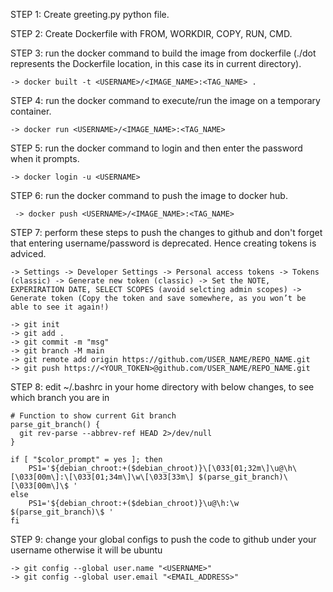 STEP 1: Create greeting.py python file.

STEP 2: Create Dockerfile with FROM, WORKDIR, COPY, RUN, CMD.

STEP 3: run the docker command to build the image from dockerfile (./dot represents the Dockerfile location, in this case its in current directory).

	-> docker built -t <USERNAME>/<IMAGE_NAME>:<TAG_NAME> .

STEP 4: run the docker command to execute/run the image on a temporary container.

	-> docker run <USERNAME>/<IMAGE_NAME>:<TAG_NAME>

STEP 5: run the docker command to login and then enter the password when it prompts.

	-> docker login -u <USERNAME>

STEP 6: run the docker command to push the image to docker hub.

	 -> docker push <USERNAME>/<IMAGE_NAME>:<TAG_NAME>

STEP 7: perform these steps to push the changes to github and don't forget that entering username/password is deprecated. Hence creating tokens is adviced.

	-> Settings -> Developer Settings -> Personal access tokens -> Tokens (classic) -> Generate new token (classic) -> Set the NOTE, EXPERIRATION DATE, SELECT SCOPES (avoid selcting admin scopes) -> Generate token (Copy the token and save somewhere, as you won’t be able to see it again!)

	-> git init
	-> git add .
	-> git commit -m "msg"
	-> git branch -M main
	-> git remote add origin https://github.com/USER_NAME/REPO_NAME.git
	-> git push https://<YOUR_TOKEN>@github.com/USER_NAME/REPO_NAME.git

STEP 8: edit ~/.bashrc in your home directory with below changes, to see which branch you are in

	# Function to show current Git branch
	parse_git_branch() {
	  git rev-parse --abbrev-ref HEAD 2>/dev/null
	}

	if [ "$color_prompt" = yes ]; then
	    PS1='${debian_chroot:+($debian_chroot)}\[\033[01;32m\]\u@\h\[\033[00m\]:\[\033[01;34m\]\w\[\033[33m\] $(parse_git_branch)\[\033[00m\]\$ '
	else
	    PS1='${debian_chroot:+($debian_chroot)}\u@\h:\w $(parse_git_branch)\$ '
	fi

STEP 9: change your global configs to push the code to github under your username otherwise it will be ubuntu

	-> git config --global user.name "<USERNAME>"
	-> git config --global user.email "<EMAIL_ADDRESS>"

